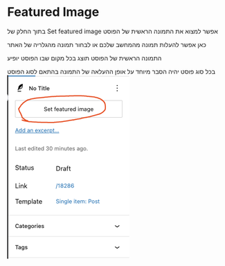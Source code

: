 # Featured Image

  בתוך החלק של Set featured image אפשר למצוא את התמונה הראשית של הפוסט

  כאן אפשר להעלות תמונה מהמחשב שלכם או לבחור תמונה מהגלריה של האתר

  התמונה הראשית של הפוסט תוצג בכל מקום שבו הפוסט יופיע

   בכל סוג פוסט יהיה הסבר מיוחד על אופן ההעלאה של התמונה בהתאם לסוג הפוסט
![alt text](image.png)